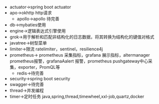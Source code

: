 * actuator->spring boot actuator
* apo->okhttp http请求
  * apollo->apollo 待完善
* db->mybaties使用
* engine->逻辑表达式引擎使用
* grok->用于解析和匹配非结构化的日志数据，将其转换为结构化的键值对格式
* javatree->树型菜单
* limiter->限流 ratelimiter，sentinel，resilience4j
* prometheus-> prometheus 采集指标，grafana 展示指标，altermanager prometheus报警，grafanaAalert 报警，prometheus pushgateway中心采集，exporter，PromQL等
  * redis->待完善
* security->spring boot security
* swagger->待完善
* thread->并发编程
* timer->定时任务 java,spring,thread,timewheel,xxl-job,quartz,docker


